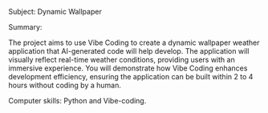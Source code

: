 Subject: Dynamic Wallpaper

Summary:

The project aims to use Vibe Coding to create a dynamic wallpaper weather application that AI-generated code will help develop. The application will visually reflect real-time weather conditions, providing users with an immersive experience. You will demonstrate how Vibe Coding enhances development efficiency, ensuring the application can be built within 2 to 4 hours without coding by a human.

Computer skills: Python and Vibe-coding.

